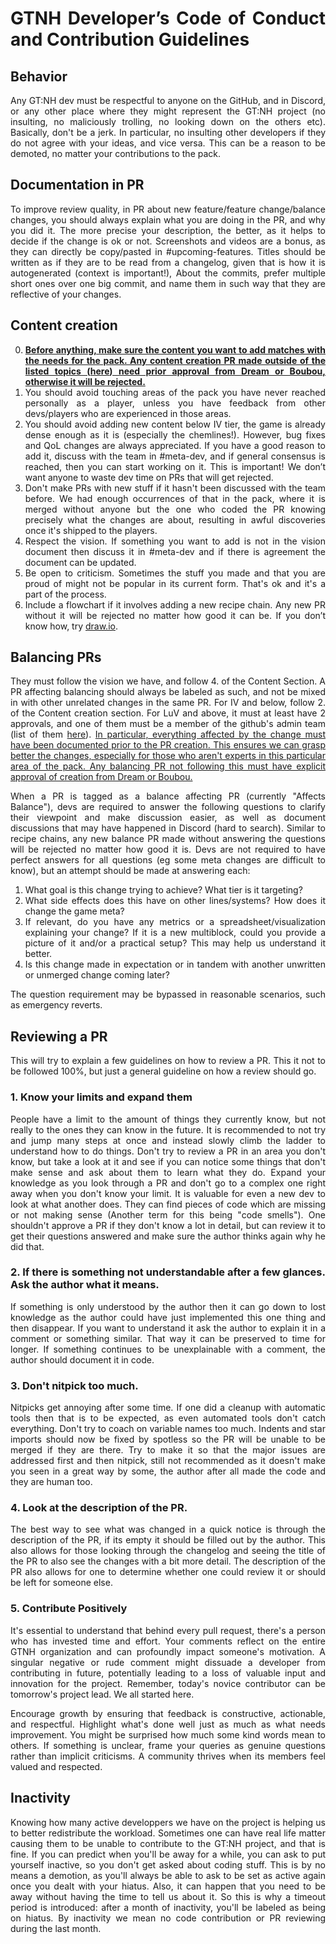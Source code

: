 <div align="justify">

# GTNH Developer’s Code of Conduct and Contribution Guidelines

## Behavior
Any GT:NH dev must be respectful to anyone on the GitHub, and in Discord, or any other place where they might represent the GT:NH project (no insulting, no maliciously trolling, no looking down on the others etc). Basically, don't be a jerk. In particular, no insulting other developers if they do not agree with your ideas, and vice versa. This can be a reason to be demoted, no matter your contributions to the pack.

## Documentation in PR
To improve review quality, in PR about new feature/feature change/balance changes, you should always explain what you are doing in the PR, and why you did it. The more precise your description, the better, as it helps to decide if the change is ok or not. Screenshots and videos are a bonus, as they can directly be copy/pasted in #upcoming-features. Titles should be written as if they are to be read from a changelog, given that is how it is autogenerated (context is important!), About the commits, prefer multiple short ones over one big commit, and name them in such way that they are reflective of your changes.

## Content creation
0) <u>**Before anything, make sure the content you want to add matches with the needs for the pack. Any content creation PR made outside of the listed topics ([here]()) need prior approval from Dream or Boubou, otherwise it will be rejected.**</u>
1) You should avoid touching areas of the pack you have never reached personally as a player, unless you have feedback from other devs/players who are experienced in those areas.
2) You should avoid adding new content below IV tier, the game is already dense enough as it is (especially the chemlines!). However, bug fixes and QoL changes are always appreciated. If you have a good reason to add it, discuss with the team in #meta-dev, and if general consensus is reached, then you can start working on it. This is important! We don’t want anyone to waste dev time on PRs that will get rejected.
3) Don't make PRs with new stuff if it hasn't been discussed with the team before. We had enough occurrences of that in the pack, where it is merged without anyone but the one who coded the PR knowing precisely what the changes are about, resulting in awful discoveries once it's shipped to the players.
4) Respect the vision. If something you want to add is not in the vision document then discuss it in #meta-dev and if there is agreement the document can be updated.
5) Be open to criticism. Sometimes the stuff you made and that you are proud of might not be popular in its current form. That's ok and it's a part of the process.
6) Include a flowchart if it involves adding a new recipe chain. Any new PR without it will be rejected no matter how good it can be. If you don’t know how, try [draw.io](https://draw.io).

## Balancing PRs
They must follow the vision we have, and follow 4. of the Content Section. A PR affecting balancing should always be labeled as such, and not be mixed in with other unrelated changes in the same PR. For IV and below, follow 2. of the Content creation section. For LuV and above, it must at least have 2 approvals, and one of them must be a member of the github's admin team (list of them [here](https://github.com/orgs/GTNewHorizons/teams/admin)).
<u>In particular, everything affected by the change must have been documented prior to the PR creation. This ensures we can grasp better the changes, especially for those who aren't experts in this particular area of the pack. Any balancing PR not following this must have explicit approval of creation from Dream or Boubou.</u>

When a PR is tagged as a balance affecting PR (currently "Affects Balance"), devs are required to answer the following questions to clarify their viewpoint and make discussion easier, as well as document discussions that may have happened in Discord (hard to search). Similar to recipe chains, any new balance PR made without answering the questions will be rejected no matter how good it is. Devs are not required to have perfect answers for all questions (eg some meta changes are difficult to know), but an attempt should be made at answering each:
1. What goal is this change trying to achieve? What tier is it targeting?
2. What side effects does this have on other lines/systems? How does it change the game meta?
3. If relevant, do you have any metrics or a spreadsheet/visualization explaining your change? If it is a new multiblock, could you provide a picture of it and/or a practical setup? This may help us understand it better.
4. Is this change made in expectation or in tandem with another unwritten or unmerged change coming later?

The question requirement may be bypassed in reasonable scenarios, such as emergency reverts.

## Reviewing a PR
This will try to explain a few guidelines on how to review a PR. This it not to be followed 100%, but just a general guideline on how a review should go.

### 1. Know your limits and expand them
People have a limit to the amount of things they currently know, but not really to the ones they can know in the future. It is recommended to not try and jump many steps at once and instead slowly climb the ladder to understand how to do things. Don't try to review a PR in an area you don't know, but take a look at it and see if you can notice some things that don't make sense and ask about them to learn what they do. Expand your knowledge as you look through a PR and don't go to a complex one right away when you don't know your limit. It is valuable for even a new dev to look at what another does. They can find pieces of code which are missing or not making sense (Another term for this being "code smells"). One shouldn't approve a PR if they don't know a lot in detail, but can review it to get their questions answered and make sure the author thinks again why he did that.

### 2. If there is something not understandable after a few glances. Ask the author what it means.
If something is only understood by the author then it can go down to lost knowledge as the author could have just implemented this one thing and then disappear. If you want to understand it ask the author to explain it in a comment or something similar. That way it can be preserved to time for longer. If something continues to be unexplainable with a comment, the author should document it in code. 

### 3. Don't nitpick too much.
Nitpicks get annoying after some time. If one did a cleanup with automatic tools then that is to be expected, as even automated tools don't catch everything. Don't try to coach on variable names too much. Indents and star imports should now be fixed by spotless so the PR will be unable to be merged if they are there. Try to make it so that the major issues are addressed first and then nitpick, still not recommended as it doesn't make you seen in a great way by some, the author after all made the code and they are human too.

### 4. Look at the description of the PR.
The best way to see what was changed in a quick notice is through the description of the PR, if its empty it should be filled out by the author. This also allows for those looking through the changelog and seeing the title of the PR to also see the changes with a bit more detail. The description of the PR also allows for one to determine whether one could review it or should be left for someone else. 

### 5. Contribute Positively
It's essential to understand that behind every pull request, there's a person who has invested time and effort. Your comments reflect on the entire GTNH organization and can profoundly impact someone's motivation. A singular negative or rude comment might dissuade a developer from contributing in future, potentially leading to a loss of valuable input and innovation for the project. Remember, today's novice contributor can be tomorrow's project lead. We all started here.

Encourage growth by ensuring that feedback is constructive, actionable, and respectful. Highlight what's done well just as much as what needs improvement. You might be surprised how much some kind words mean to others. If something is unclear, frame your queries as genuine questions rather than implicit criticisms. A community thrives when its members feel valued and respected.

## Inactivity
Knowing how many active developpers we have on the project is helping us to better redistribute the workload. Sometimes one can have real life matter causing them to be unable to contribute to the GT:NH project, and that is fine. If you can predict when you'll be away for a while, you can ask to put yourself inactive, so you don't get asked about coding stuff. This is by no means a demotion, as you'll always be able to ask to be set as active again once you dealt with your hiatus. Also, it can happen that you need to be away without having the time to tell us about it. So this is why a timeout period is introduced: after a month of inactivity, you'll be labeled as being on hiatus. By inactivity we mean no code contribution or PR reviewing during the last month.
</div>

